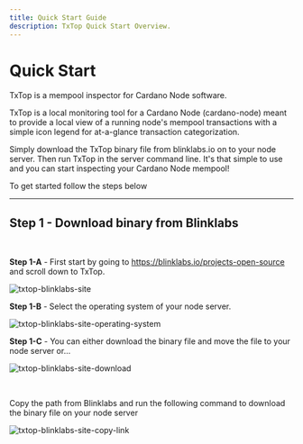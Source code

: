 ```yaml
---
title: Quick Start Guide
description: TxTop Quick Start Overview.
---
```


# Quick Start

TxTop is a mempool inspector for Cardano Node software.

TxTop is a local monitoring tool for a Cardano Node (cardano-node) meant to provide a local view of a running node's mempool transactions with a simple icon legend for at-a-glance transaction categorization.

Simply download the TxTop binary file from blinklabs.io on to your node server. Then run TxTop in the server command line. It's that simple to use and you can start inspecting your Cardano Node mempool! 

To get started follow the steps below

***


## Step 1 - Download binary from Blinklabs  
<br>

**Step 1-A** - First start by going to <a href="https://blinklabs.io/projects-open-source" target="_blank">https://blinklabs.io/projects-open-source</a> and scroll down to TxTop.  

![txtop-blinklabs-site](/txtop-blinklabs-site.png)
<br>

**Step 1-B** - Select the operating system of your node server.  

![txtop-blinklabs-site-operating-system](/txtop-blinklabs-site-operating-system.png)
<br>

**Step 1-C** - You can either download the binary file and move the file to your node server or...  

![txtop-blinklabs-site-download](/txtop-blinklabs-site-download.png)

<br>

Copy the path from Blinklabs and run the following command to download the binary file on your node server  

![txtop-blinklabs-site-copy-link](/txtop-blinklabs-site-copy-link.png)
<br>

<!---

⚠️ Adjust the link path to the correct path for the version you want to download. 

```
wget -cO - https://github.com/blinklabs-io/txtop/releases/download/v0.12.3/txtop-v0.12.3-linux-amd64 > txtop
```

***


## Step 2 - Change Permissions

For this example, we named the binary file `txtop` and saved the file to our `$NODE_HOME` folder. To make the file executable run the following command:

⚠️ Adjust the file path and file name if needed. 

```
chmod +x $NODE_HOME/txtop
```


***


## Step 3 - Run txtop

Run the executable file by running the following command.

⚠️ For this example, we named the binary file `txtop` and saved the file to our `$NODE_HOME` folder.

```
cd $NODE_HOME
./txtop
```

![nview-screen](/nview-screen.png)

***


### Congratulations you are ready to start inspecting your mempool transactions with TxTop!

-->

